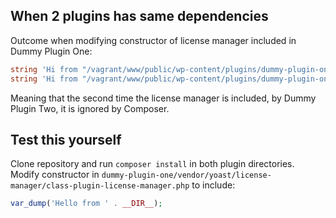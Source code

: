 ## When 2 plugins has same dependencies

Outcome when modifying constructor of license manager included in Dummy Plugin One:

```php
string 'Hi from "/vagrant/www/public/wp-content/plugins/dummy-plugin-one/vendor/yoast/license-manager"' (length=94)
string 'Hi from "/vagrant/www/public/wp-content/plugins/dummy-plugin-one/vendor/yoast/license-manager"' (length=94)
```

Meaning that the second time the license manager is included, by Dummy Plugin Two, it is ignored by Composer.

## Test this yourself

Clone repository and run `composer install` in both plugin directories. Modify constructor in `dummy-plugin-one/vendor/yoast/license-manager/class-plugin-license-manager.php` to include:

```php
var_dump('Hello from ' . __DIR__);
```
